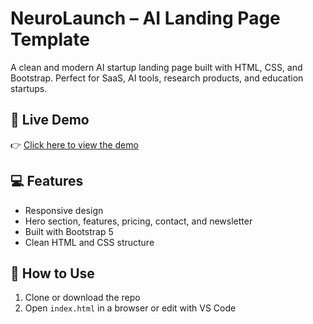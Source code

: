 
# NeuroLaunch – AI Landing Page Template

A clean and modern AI startup landing page built with HTML, CSS, and Bootstrap. Perfect for SaaS, AI tools, research products, and education startups.

## 🔗 Live Demo
👉 [Click here to view the demo](https://dorpekarl.github.io/neurolaunch-template/)

## 💻 Features
- Responsive design
- Hero section, features, pricing, contact, and newsletter
- Built with Bootstrap 5
- Clean HTML and CSS structure

## 🚀 How to Use
1. Clone or download the repo
2. Open `index.html` in a browser or edit with VS Code
